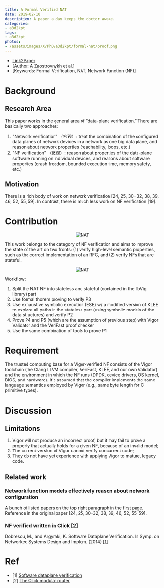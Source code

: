 ```yaml
---
title: A Formal Verified NAT
date: 2019-02-10
description: A paper a day keeps the doctor awake.
categories:
- a3d2kpt
tags:
- a3d2kpt
photos:
- /assets/images/X/PhD/a3d2kpt/formal-nat/proof.png
---
```


* [Link2Paper](https://infoscience.epfl.ch/record/231983/files/vignat-sigcomm17.pdf)
* [Author: A Zaostrovnykh et al.] 
* [Keywords: Formal Verification, NAT, Network Function (NF)]

# Background

## Research Area

This paper works in the general area of “data-plane verification.” There are basically two approaches:

1. "Network verification" （宏观）: treat the combination of the configured data planes of network devices in a network as one big data plane, and reason about network properties (reachability, loops, etc.) 
2. "NF verification" （微观）: reason about properties of the data-plane software running on individual devices, and reasons about software properties (crash freedom, bounded execution time, memory safety, etc.)

## Motivation

There is a rich body of work on network verification [24, 25, 30– 32, 38, 39, 46, 52, 55, 59]. In contrast, there is much less work on NF verification [19].

# Contribution

<p align="center">
  <img src="/assets/images/X/PhD/a3d2kpt/formal-nat/nat.png" alt="NAT">
</p>

This work belongs to the category of NF verification and aims to improve the state of the art on two fronts: (1) verify high-level semantic properties, such as the correct implementation of an RFC, and (2) verify NFs that are stateful.

<p align="center">
  <img src="/assets/images/X/PhD/a3d2kpt/formal-nat/proof.png" alt="NAT">
</p>

Workflow:
1. Split the NAT NF into stateless and stateful (contained in the libVig library) part
2. Use formal thorem proving to verify P3
3. Use exhaustive symbolic execution (ESE) w/ a modified version of KLEE to explore all paths in the stateless part (using symbolic models of the data structures) and verify P2
4. Prove P4 and P5 (which are the assumption of previous step) with Vigor Validator and the VeriFast proof checker
5. Use the same combination of tools to prove P1

# Requirement

The trusted computing base for a Vigor-verified NF consists of the Vigor toolchain (the Clang LLVM compiler, VeriFast, KLEE, and our own Validator) and the environment in which the NF runs (DPDK, device drivers, OS kernel, BIOS, and hardware). It's assumed that the compiler implements the same language semantics employed by Vigor (e.g., same byte length for C primitive types).

# Discussion

## Limitations

1. Vigor will not produce an incorrect proof, but it may fail to prove a property that actually holds for a given NF, because of an invalid model;
2. The current version of Vigor cannot verify concurrent code;
3. They do not have yet experience with applying Vigor to mature, legacy code.

## Related work

### Network function models effectively reason about network configuration

A bunch of listed papers on the top right paragraph in the first page. Reference in the original paper [24, 25, 30–32, 38, 39, 46, 52, 55, 59].

### NF verified written in Click [[2]](#ref2)

Dobrescu, M., and Argyraki, K. Software Dataplane Verification. In Symp. on
Networked Systems Design and Implem. (2014) [[1]](#ref1)

# Ref

- \[1\] [Software dataplane verification](https://www.usenix.org/system/files/conference/nsdi14/nsdi14-paper-dobrescu.pdf)<a name="ref1"></a>
- \[2\] [The Click modular router](https://dspace.mit.edu/bitstream/handle/1721.1/86585/48118278-MIT.pdf?sequence=2)<a name="ref2"></a>